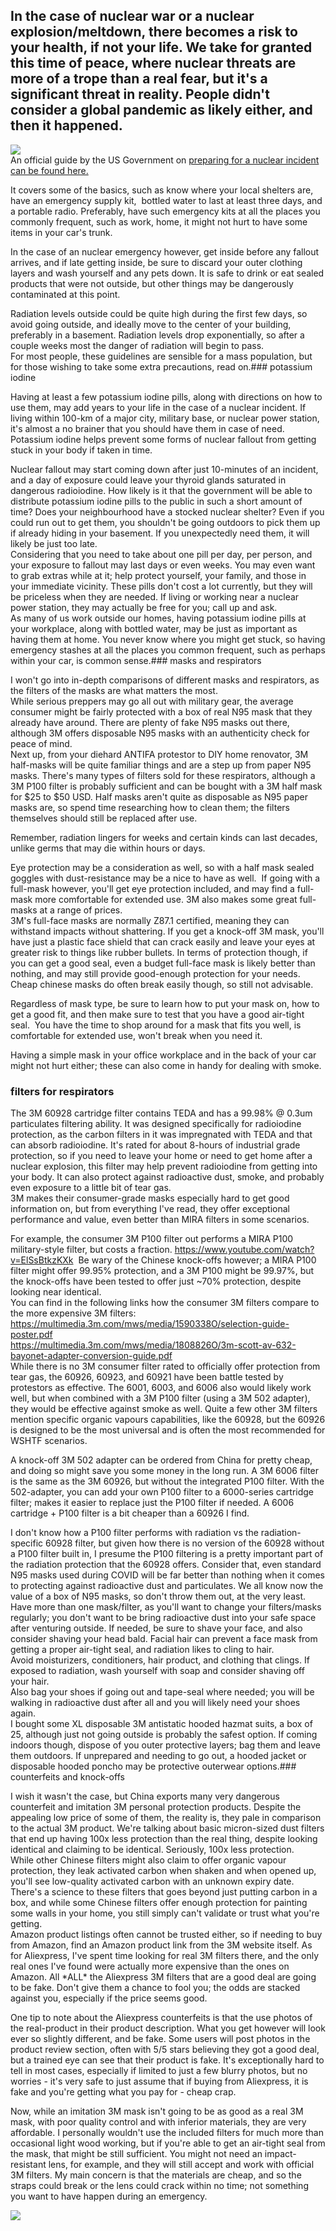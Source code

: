 ## In the case of nuclear war or a nuclear explosion/meltdown, there becomes a risk to your health, if not your life. We take for granted this time of peace, where nuclear threats are more of a trope than a real fear, but it's a significant threat in reality. People didn't consider a global pandemic as likely either, and then it happened.

  
[![](https://blogger.googleusercontent.com/img/a/AVvXsEgTSWwokwCj4Xnctw_Cg5KIJjcT3yuSznYLYyzkQoVDkx7LsaElqkNTZU14hqkoKsMhaCmGIDq7GNqOzo6_3tLdSAj9FaItO_2_4CXxKALw1ZuQlHQCHW7LsiOf-K4AR_MPiCKgruAp9-UtYJ8ooaEK3ISTUIDgFOoS1Sb3G5upw7FbzjDcVMaISxda9nmV=w640-h317)](https://blogger.googleusercontent.com/img/a/AVvXsEgTSWwokwCj4Xnctw_Cg5KIJjcT3yuSznYLYyzkQoVDkx7LsaElqkNTZU14hqkoKsMhaCmGIDq7GNqOzo6_3tLdSAj9FaItO_2_4CXxKALw1ZuQlHQCHW7LsiOf-K4AR_MPiCKgruAp9-UtYJ8ooaEK3ISTUIDgFOoS1Sb3G5upw7FbzjDcVMaISxda9nmV)  
An official guide by the US Government on [preparing for a nuclear incident can be found here.](https://www.ready.gov/sites/default/files/2020-11/ready_nuclear-explosion_fact-sheet_0.pdf)  
  
It covers some of the basics, such as know where your local shelters are, have an emergency supply kit,  bottled water to last at least three days, and a portable radio. Preferably, have such emergency kits at all the places you commonly frequent, such as work, home, it might not hurt to have some items in your car's trunk.  
  
In the case of an nuclear emergency however, get inside before any fallout arrives, and if late getting inside, be sure to discard your outer clothing layers and wash yourself and any pets down. It is safe to drink or eat sealed products that were not outside, but other things may be dangerously contaminated at this point.  
  
Radiation levels outside could be quite high during the first few days, so avoid going outside, and ideally move to the center of your building, preferably in a basement. Radiation levels drop exponentially, so after a couple weeks most the danger of radiation will begin to pass.  
For most people, these guidelines are sensible for a mass population, but for those wishing to take some extra precautions, read on.### potassium iodine

Having at least a few potassium iodine pills, along with directions on how to use them, may add years to your life in the case of a nuclear incident. If living within 100-km of a major city, military base, or nuclear power station, it's almost a no brainer that you should have them in case of need. Potassium iodine helps prevent some forms of nuclear fallout from getting stuck in your body if taken in time.  
  
Nuclear fallout may start coming down after just 10-minutes of an incident, and a day of exposure could leave your thyroid glands saturated in dangerous radioiodine. How likely is it that the government will be able to distribute potassium iodine pills to the public in such a short amount of time? Does your neighbourhood have a stocked nuclear shelter? Even if you could run out to get them, you shouldn't be going outdoors to pick them up if already hiding in your basement. If you unexpectedly need them, it will likely be just too late.  
Considering that you need to take about one pill per day, per person, and your exposure to fallout may last days or even weeks. You may even want to grab extras while at it; help protect yourself, your family, and those in your immediate vicinity. These pills don't cost a lot currently, but they will be priceless when they are needed. If living or working near a nuclear power station, they may actually be free for you; call up and ask.  
As many of us work outside our homes, having potassium iodine pills at your workplace, along with bottled water, may be just as important as having them at home. You never know where you might get stuck, so having emergency stashes at all the places you common frequent, such as perhaps within your car, is common sense.### masks and respirators

I won't go into in-depth comparisons of different masks and respirators, as the filters of the masks are what matters the most.  
While serious preppers may go all out with military gear, the average consumer might be fairly protected with a box of real N95 mask that they already have around. There are plenty of fake N95 masks out there, although 3M offers disposable N95 masks with an authenticity check for peace of mind.  
Next up, from your diehard ANTIFA protestor to DIY home renovator, 3M half-masks will be quite familiar things and are a step up from paper N95 masks. There's many types of filters sold for these respirators, although a 3M P100 filter is probably sufficient and can be bought with a 3M half mask for $25 to $50 USD. Half masks aren't quite as disposable as N95 paper masks are, so spend time researching how to clean them; the filters themselves should still be replaced after use.  
  
Remember, radiation lingers for weeks and certain kinds can last decades, unlike germs that may die within hours or days.   
  
Eye protection may be a consideration as well, so with a half mask sealed goggles with dust-resistance may be a nice to have as well.  If going with a full-mask however, you'll get eye protection included, and may find a full-mask more comfortable for extended use. 3M also makes some great full-masks at a range of prices.  
3M's full-face masks are normally Z87.1 certified, meaning they can withstand impacts without shattering. If you get a knock-off 3M mask, you'll have just a plastic face shield that can crack easily and leave your eyes at greater risk to things like rubber bullets. In terms of protection though, if you can get a good seal, even a budget full-face mask is likely better than nothing, and may still provide good-enough protection for your needs. Cheap chinese masks do often break easily though, so still not advisable.  
  
Regardless of mask type, be sure to learn how to put your mask on, how to get a good fit, and then make sure to test that you have a good air-tight seal.  You have the time to shop around for a mask that fits you well, is comfortable for extended use, won't break when you need it.  
  
Having a simple mask in your office workplace and in the back of your car might not hurt either; these can also come in handy for dealing with smoke.  
  
### filters for respirators

The 3M 60928 cartridge filter contains TEDA and has a 99.98% @ 0.3um particulates filtering ability. It was designed specifically for radioiodine protection, as the carbon filters in it was impregnated with TEDA and that can absorb radioiodine. It's rated for about 8-hours of industrial grade protection, so if you need to leave your home or need to get home after a nuclear explosion, this filter may help prevent radioiodine from getting into your body. It can also protect against radioactive dust, smoke, and probably even exposure to a little bit of tear gas.  
3M makes their consumer-grade masks especially hard to get good information on, but from everything I've read, they offer exceptional performance and value, even better than MIRA filters in some scenarios.   
  
For example, the consumer 3M P100 filter out performs a MIRA P100 military-style filter, but costs a fraction. <https://www.youtube.com/watch?v=ElSsBtkzKXk>  Be wary of the Chinese knock-offs however; a MIRA P100 filter might offer 99.95% protection, and a 3M P100 might be 99.97%, but the knock-offs have been tested to offer just ~70% protection, despite looking near identical.  
You can find in the following links how the consumer 3M filters compare to the more expensive 3M filters:  
<https://multimedia.3m.com/mws/media/1590338O/selection-guide-poster.pdf>  
<https://multimedia.3m.com/mws/media/1808826O/3m-scott-av-632-bayonet-adapter-conversion-guide.pdf>  
While there is no 3M consumer filter rated to officially offer protection from tear gas, the 60926, 60923, and 60921 have been battle tested by protestors as effective. The 6001, 6003, and 6006 also would likely work well, but when combined with a 3M P100 filter (using a 3M 502 adapter), they would be effective against smoke as well. Quite a few other 3M filters mention specific organic vapours capabilities, like the 60928, but the 60926 is designed to be the most universal and is often the most recommended for WSHTF scenarios.  
  
A knock-off 3M 502 adapter can be ordered from China for pretty cheap, and doing so might save you some money in the long run. A 3M 6006 filter is the same as the 3M 60926, but without the integrated P100 filter. With the 502-adapter, you can add your own P100 filter to a 6000-series cartridge filter; makes it easier to replace just the P100 filter if needed. A 6006 cartridge + P100 filter is a bit cheaper than a 60926 I find.  
  
I don't know how a P100 filter performs with radiation vs the radiation-specific 60928 filter, but given how there is no version of the 60928 without a P100 filter built in, I presume the P100 filtering is a pretty important part of the radiation protection that the 60928 offers. Consider that, even standard N95 masks used during COVID will be far better than nothing when it comes to protecting against radioactive dust and particulates. We all know now the value of a box of N95 masks, so don't throw them out, at the very least.  
Have more than one mask/filter, as you'll want to change your filters/masks regularly; you don't want to be bring radioactive dust into your safe space after venturing outside. If needed, be sure to shave your face, and also consider shaving your head bald. Facial hair can prevent a face mask from getting a proper air-tight seal, and radiation likes to cling to hair.  
Avoid moisturizers, conditioners, hair product, and clothing that clings. If exposed to radiation, wash yourself with soap and consider shaving off your hair.  
Also bag your shoes if going out and tape-seal where needed; you will be walking in radioactive dust after all and you will likely need your shoes again.  
I bought some XL disposable 3M antistatic hooded hazmat suits, a box of 25, although just not going outside is probably the safest option. If coming indoors though, dispose of you outer protective layers; bag them and leave them outdoors. If unprepared and needing to go out, a hooded jacket or disposable hooded poncho may be protective outerwear options.### counterfeits and knock-offs

I wish it wasn't the case, but China exports many very dangerous counterfeit and imitation 3M personal protection products. Despite the appealing low price of some of them, the reality is, they pale in comparison to the actual 3M product. We're talking about basic micron-sized dust filters that end up having 100x less protection than the real thing, despite looking identical and claiming to be identical. Seriously, 100x less protection.  
While other Chinese filters might also claim to offer organic vapour protection, they leak activated carbon when shaken and when opened up, you'll see low-quality activated carbon with an unknown expiry date. There's a science to these filters that goes beyond just putting carbon in a box, and while some Chinese filters offer enough protection for painting some walls in your home, you still simply can't validate or trust what you're getting.  
Amazon product listings often cannot be trusted either, so if needing to buy from Amazon, find an Amazon product link from the 3M website itself. As for Aliexpress, I've spent time looking for real 3M filters there, and the only real ones I've found were actually more expensive than the ones on Amazon. All \*ALL\* the Aliexpress 3M filters that are a good deal are going to be fake. Don't give them a chance to fool you; the odds are stacked against you, especially if the price seems good.  
  
One tip to note about the Aliexpress counterfeits is that the use photos of the real-product in their product description. What you get however will look ever so slightly different, and be fake. Some users will post photos in the product review section, often with 5/5 stars believing they got a good deal, but a trained eye can see that their product is fake. It's exceptionally hard to tell in most cases, especially if limited to just a few blurry photos, but no worries - it's very safe to just assume that if buying from Aliexpress, it is fake and you're getting what you pay for - cheap crap.  
  
Now, while an imitation 3M mask isn't going to be as good as a real 3M mask, with poor quality control and with inferior materials, they are very affordable. I personally wouldn't use the included filters for much more than occasional light wood working, but if you're able to get an air-tight seal from the mask, that might be still sufficient. You might not need an impact-resistant lens, for example, and they will still accept and work with official 3M filters. My main concern is that the materials are cheap, and so the straps could break or the lens could crack within no time; not something you want to have happen during an emergency.  
  
  
[![](https://blogger.googleusercontent.com/img/b/R29vZ2xl/AVvXsEjfrMU-dAfsCgSWMVt6NhA03ija7YKzX8owuqUxLWvHgsAHV97IBYwGzu9X7ZIpehx-PJyT5K1j44zU1nkRig6FpIUHIOdSJKabV4ytvDFxJljlxESU5eA3_nZaSijP4nmoSVMNXF6yUTVlEYG3F1Sn_72w0F7jtb6GSV4Esx5cYO2ZVFnBhIXWTlAs1HAq/w400-h373/17.jpg)](https://blogger.googleusercontent.com/img/b/R29vZ2xl/AVvXsEjfrMU-dAfsCgSWMVt6NhA03ija7YKzX8owuqUxLWvHgsAHV97IBYwGzu9X7ZIpehx-PJyT5K1j44zU1nkRig6FpIUHIOdSJKabV4ytvDFxJljlxESU5eA3_nZaSijP4nmoSVMNXF6yUTVlEYG3F1Sn_72w0F7jtb6GSV4Esx5cYO2ZVFnBhIXWTlAs1HAq/s908/17.jpg)  
  
  
  
  
  
  
  
  
  
  
  
  
  
  
  
  
